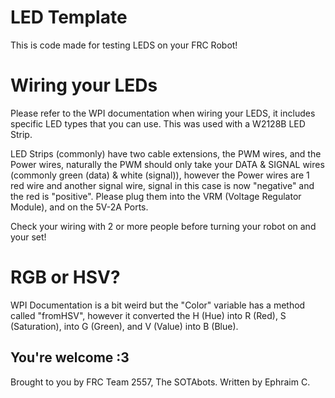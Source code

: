 # LED Template
This is code made for testing LEDS on your FRC Robot!

# Wiring your LEDs

Please refer to the WPI documentation when wiring your LEDS, it includes
specific LED types that you can use. This was used with a W2128B LED Strip.

LED Strips (commonly) have two cable extensions, the PWM wires, and the Power wires, naturally the PWM should only take your DATA & SIGNAL wires (commonly green (data) & white (signal)), however the Power wires are 1 red wire and another signal wire, signal in this case is now "negative" and the red is "positive". Please plug them into the VRM (Voltage Regulator Module), and on the 5V-2A Ports. 

Check your wiring with 2 or more people before turning your robot on and your set!

# RGB or HSV?

WPI Documentation is a bit weird but the "Color" variable has a method called "fromHSV", however it converted the H (Hue) into R (Red), S (Saturation), into G (Green), and V (Value) into B (Blue).

## You're welcome :3

Brought to you by FRC Team 2557, The SOTAbots.
Written by Ephraim C.